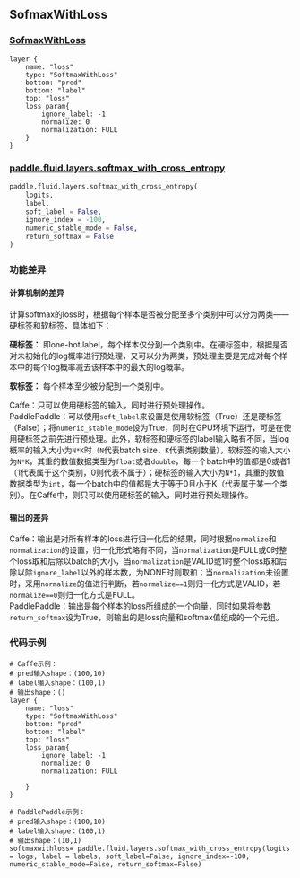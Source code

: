 ## SofmaxWithLoss


### [SofmaxWithLoss](http://caffe.berkeleyvision.org/tutorial/layers/softmaxwithloss.html)
```
layer {
	name: "loss"
	type: "SoftmaxWithLoss"
	bottom: "pred"
	bottom: "label"
	top: "loss"
	loss_param{
		ignore_label: -1
		normalize: 0
		normalization: FULL
	}
}
```


### [paddle.fluid.layers.softmax_with_cross_entropy](http://paddlepaddle.org/documentation/docs/zh/1.3/api_cn/layers_cn.html#permalink-164-softmax_with_cross_entropy)
```python
paddle.fluid.layers.softmax_with_cross_entropy(
	logits,
	label,
	soft_label = False,
	ignore_index = -100,
	numeric_stable_mode = False, 
	return_softmax = False
)
```  

### 功能差异
#### 计算机制的差异
计算softmax的loss时，根据每个样本是否被分配至多个类别中可以分为两类——硬标签和软标签，具体如下：  
  
**硬标签：** 即one-hot label，每个样本仅分到一个类别中。在硬标签中，根据是否对未初始化的log概率进行预处理，又可以分为两类，预处理主要是完成对每个样本中的每个log概率减去该样本中的最大的log概率。  
 
**软标签：** 每个样本至少被分配到一个类别中。  
  

Caffe：只可以使用硬标签的输入，同时进行预处理操作。                     
PaddlePaddle：可以使用`soft_label`来设置是使用软标签（True）还是硬标签（False）；将`numeric_stable_mode`设为True，同时在GPU环境下运行，可是在使用硬标签之前先进行预处理。此外，软标签和硬标签的label输入略有不同，当log概率的输入大小为`N*K`时（`N`代表batch size，`K`代表类别数量），软标签的输入大小为`N*K`，其重的数值数据类型为`float`或者`double`，每一个batch中的值都是0或者1（1代表属于这个类别，0则代表不属于）；硬标签的输入大小为`N*1`，其重的数值数据类型为`int`，每一个batch中的值都是大于等于0且小于K（代表属于某一个类别）。在Caffe中，则只可以使用硬标签的输入，同时进行预处理操作。 
 
#### 输出的差异
Caffe：输出是对所有样本的loss进行归一化后的结果，同时根据`normalize`和`normalization`的设置，归一化形式略有不同，当`normalization`是FULL或0时整个loss取和后除以batch的大小，当`normalization`是VALID或1时整个loss取和后除以除`ignore_label`以外的样本数，为NONE时则取和；当`normalization`未设置时，采用`normalize`的值进行判断，若`normalize==1`则归一化方式是VALID，若`normalize==0`则归一化方式是FULL。                    
PaddlePaddle：输出是每个样本的loss所组成的一个向量，同时如果将参数`return_softmax`设为True，则输出的是loss向量和softmax值组成的一个元组。

### 代码示例
```  
# Caffe示例：
# pred输入shape：(100,10)  
# label输入shape：(100,1)  
# 输出shape：()
layer {
	name: "loss"
	type: "SoftmaxWithLoss"
	bottom: "pred"
	bottom: "label"
	top: "loss"
	loss_param{
		ignore_label: -1
		normalize: 0
		normalization: FULL

	}
}
```

  
```  
# PaddlePaddle示例：
# pred输入shape：(100,10)  
# label输入shape：(100,1)  
# 输出shape：(10,1)
softmaxwithloss= paddle.fluid.layers.softmax_with_cross_entropy(logits = logs, label = labels, soft_label=False, ignore_index=-100, numeric_stable_mode=False, return_softmax=False)
```
